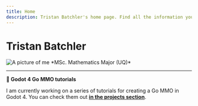 ```yaml
---
title: Home
description: Tristan Batchler's home page. Find all the information you need to know about me here!
---
```


# Tristan Batchler
<img class="headshot" src="/assets/images/headshot.jpg" alt="A picture of me">
*MSc. Mathematics Major (UQ)*

---

**📰 Godot 4 Go MMO tutorials**

I am currently working on a series of tutorials for creating a Go MMO in Godot 4. You can check them out <strong><a class="sparkle-less" href="/projects/godot-golang-mmo-tutorial-series">in the projects section</a></strong>.
